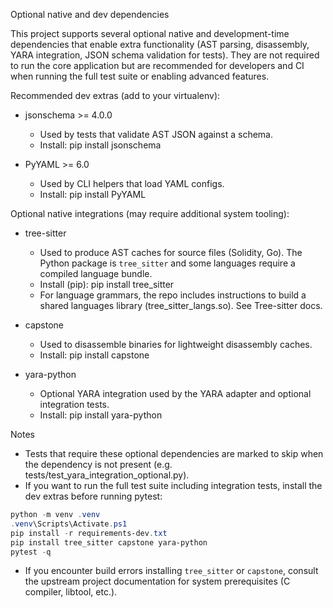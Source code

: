 Optional native and dev dependencies

This project supports several optional native and development-time dependencies that enable extra functionality (AST parsing, disassembly, YARA integration, JSON schema validation for tests). They are not required to run the core application but are recommended for developers and CI when running the full test suite or enabling advanced features.

Recommended dev extras (add to your virtualenv):

- jsonschema >= 4.0.0

  - Used by tests that validate AST JSON against a schema.
  - Install: pip install jsonschema

- PyYAML >= 6.0
  - Used by CLI helpers that load YAML configs.
  - Install: pip install PyYAML

Optional native integrations (may require additional system tooling):

- tree-sitter

  - Used to produce AST caches for source files (Solidity, Go). The Python package is `tree_sitter` and some languages require a compiled language bundle.
  - Install (pip): pip install tree_sitter
  - For language grammars, the repo includes instructions to build a shared languages library (tree_sitter_langs.so). See Tree-sitter docs.

- capstone

  - Used to disassemble binaries for lightweight disassembly caches.
  - Install: pip install capstone

- yara-python
  - Optional YARA integration used by the YARA adapter and optional integration tests.
  - Install: pip install yara-python

Notes

- Tests that require these optional dependencies are marked to skip when the dependency is not present (e.g. tests/test_yara_integration_optional.py).
- If you want to run the full test suite including integration tests, install the dev extras before running pytest:

```powershell
python -m venv .venv
.venv\Scripts\Activate.ps1
pip install -r requirements-dev.txt
pip install tree_sitter capstone yara-python
pytest -q
```

- If you encounter build errors installing `tree_sitter` or `capstone`, consult the upstream project documentation for system prerequisites (C compiler, libtool, etc.).
